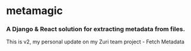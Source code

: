 # metamagic
### A Django & React solution for extracting metadata from files.

This is v2, my personal update on my Zuri team project - Fetch Metadata



